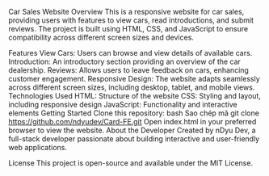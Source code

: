 Car Sales Website
Overview
This is a responsive website for car sales, providing users with features to view cars, read introductions, and submit reviews. The project is built using HTML, CSS, and JavaScript to ensure compatibility across different screen sizes and devices.

Features
View Cars: Users can browse and view details of available cars.
Introduction: An introductory section providing an overview of the car dealership.
Reviews: Allows users to leave feedback on cars, enhancing customer engagement.
Responsive Design: The website adapts seamlessly across different screen sizes, including desktop, tablet, and mobile views.
Technologies Used
HTML: Structure of the website
CSS: Styling and layout, including responsive design
JavaScript: Functionality and interactive elements
Getting Started
Clone this repository:
bash
Sao chép mã
git clone https://github.com/ndyudev/Card-FE.git
Open index.html in your preferred browser to view the website.
About the Developer
Created by nDyu Dev, a full-stack developer passionate about building interactive and user-friendly web applications.

License
This project is open-source and available under the MIT License.